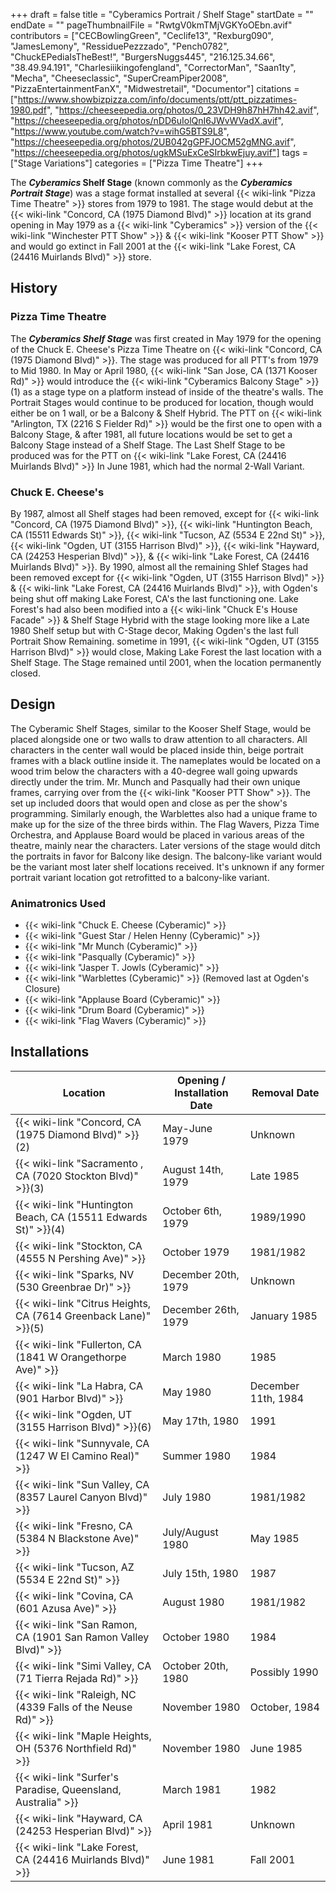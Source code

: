 +++
draft = false
title = "Cyberamics Portrait / Shelf Stage"
startDate = ""
endDate = ""
pageThumbnailFile = "RwtgV0kmTMjVGKYoOEbn.avif"
contributors = ["CECBowlingGreen", "Ceclife13", "Rexburg090", "JamesLemony", "RessiduePezzzado", "Pench0782", "ChuckEPediaIsTheBest!", "BurgersNuggs445", "216.125.34.66", "38.49.94.191", "Charlesiiikingofengland", "CorrectorMan", "Saan1ty", "Mecha", "Cheeseclassic", "SuperCreamPiper2008", "PizzaEntertainmentFanX", "Midwestretail", "Documentor"]
citations = ["https://www.showbizpizza.com/info/documents/ptt/ptt_pizzatimes-1980.pdf", "https://cheeseepedia.org/photos/0_23VDH9h87hH7hh42.avif", "https://cheeseepedia.org/photos/nDD6uIolQnI6JWvWVadX.avif", "https://www.youtube.com/watch?v=wihG5BTS9L8", "https://cheeseepedia.org/photos/2UB042gGPFJOCM52gMNG.avif", "https://cheeseepedia.org/photos/ugkMSuExCeSIrbkwEjuy.avif"]
tags = ["Stage Variations"]
categories = ["Pizza Time Theatre"]
+++

The ***Cyberamics* **Shelf Stage**** (known commonly as the ***Cyberamics Portrait Stage***) was a stage format installed at several {{< wiki-link "Pizza Time Theatre" >}} stores from 1979 to 1981. The stage would debut at the {{< wiki-link "Concord, CA (1975 Diamond Blvd)" >}} location at its grand opening in May 1979 as a {{< wiki-link "Cyberamics" >}} version of the {{< wiki-link "Winchester PTT Show" >}} &amp; {{< wiki-link "Kooser PTT Show" >}} and would go extinct in Fall 2001 at the {{< wiki-link "Lake Forest, CA (24416 Muirlands Blvd)" >}} store.

## History

### Pizza Time Theatre

The ***Cyberamics Shelf Stage*** was first created in May 1979 for the opening of the Chuck E. Cheese's Pizza Time Theatre on {{< wiki-link "Concord, CA (1975 Diamond Blvd)" >}}. The stage was produced for all PTT's from 1979 to Mid 1980. In May or April 1980, {{< wiki-link "San Jose, CA (1371 Kooser Rd)" >}} would introduce the {{< wiki-link "Cyberamics Balcony Stage" >}}(1) as a stage type on a platform instead of inside of the theatre's walls. The Portrait Stages would continue to be produced for location, though would either be on 1 wall, or be a Balcony &amp; Shelf Hybrid. The PTT on {{< wiki-link "Arlington, TX (2216 S Fielder Rd)" >}} would be the first one to open with a Balcony Stage, &amp; after 1981, all future locations would be set to get a Balcony Stage instead of a Shelf Stage. The Last Shelf Stage to be produced was for the PTT on {{< wiki-link "Lake Forest, CA (24416 Muirlands Blvd)" >}} In June 1981, which had the normal 2-Wall Variant.

### Chuck E. Cheese's

By 1987, almost all Shelf stages had been removed, except for {{< wiki-link "Concord, CA (1975 Diamond Blvd)" >}}, {{< wiki-link "Huntington Beach, CA (15511 Edwards St)" >}}, {{< wiki-link "Tucson, AZ (5534 E 22nd St)" >}}, {{< wiki-link "Ogden, UT (3155 Harrison Blvd)" >}}, {{< wiki-link "Hayward, CA (24253 Hesperian Blvd)" >}}, &amp; {{< wiki-link "Lake Forest, CA (24416 Muirlands Blvd)" >}}. By 1990, almost all the remaining Shlef Stages had been removed except for {{< wiki-link "Ogden, UT (3155 Harrison Blvd)" >}} &amp; {{< wiki-link "Lake Forest, CA (24416 Muirlands Blvd)" >}}, with Ogden's being shut off making Lake Forest, CA's the last functioning one. Lake Forest's had also been modified into a {{< wiki-link "Chuck E's House Facade" >}} &amp; Shelf Stage Hybrid with the stage looking more like a Late 1980 Shelf setup but with C-Stage decor, Making Ogden's the last full Portrait Show Remaining. sometime in 1991, {{< wiki-link "Ogden, UT (3155 Harrison Blvd)" >}} would close, Making Lake Forest the last location with a Shelf Stage. The Stage remained until 2001, when the location permanently closed.

## Design

The Cyberamic Shelf Stages, similar to the Kooser Shelf Stage, would be placed alongside one or two walls to draw attention to all characters. All characters in the center wall would be placed inside thin, beige portrait frames with a black outline inside it. The nameplates would be located on a wood trim below the characters with a 40-degree wall going upwards directly under the trim. Mr. Munch and Pasqually had their own unique frames, carrying over from the {{< wiki-link "Kooser PTT Show" >}}. The set up included doors that would open and close as per the show's programming. Similarly enough, the Warblettes also had a unique frame to make up for the size of the three birds within. The Flag Wavers, Pizza Time Orchestra, and Applause Board would be placed in various areas of the theatre, mainly near the characters. Later versions of the stage would ditch the portraits in favor for Balcony like design. The balcony-like variant would be the variant most later shelf locations received. It's unknown if any former portrait variant location got retrofitted to a balcony-like variant.

### Animatronics Used

- {{< wiki-link "Chuck E. Cheese (Cyberamic)" >}}
- {{< wiki-link "Guest Star / Helen Henny (Cyberamic)" >}}
- {{< wiki-link "Mr Munch (Cyberamic)" >}}
- {{< wiki-link "Pasqually (Cyberamic)" >}}
- {{< wiki-link "Jasper T. Jowls (Cyberamic)" >}}
- {{< wiki-link "Warblettes (Cyberamic)" >}} (Removed last at Ogden's Closure)
- {{< wiki-link "Applause Board (Cyberamic)" >}}
- {{< wiki-link "Drum Board (Cyberamic)" >}}
- {{< wiki-link "Flag Wavers (Cyberamic)" >}}

## Installations

| Location                                                              | Opening / Installation Date | Removal Date        |
|-----------------------------------------------------------------------|-----------------------------|---------------------|
| {{< wiki-link "Concord, CA (1975 Diamond Blvd)" >}}(2)          | May-June 1979               | Unknown             |
| {{< wiki-link "Sacramento , CA (7020 Stockton Blvd)" >}}(3)     | August 14th, 1979           | Late 1985           |
| {{< wiki-link "Huntington Beach, CA (15511 Edwards St)" >}}(4)  | October 6th, 1979           | 1989/1990           |
| {{< wiki-link "Stockton, CA (4555 N Pershing Ave)" >}}          | October 1979                | 1981/1982           |
| {{< wiki-link "Sparks, NV (530 Greenbrae Dr)" >}}               | December 20th, 1979         | Unknown             |
| {{< wiki-link "Citrus Heights, CA (7614 Greenback Lane)" >}}(5) | December 26th, 1979         | January 1985        |
| {{< wiki-link "Fullerton, CA (1841 W Orangethorpe Ave)" >}}     | March 1980                  | 1985                |
| {{< wiki-link "La Habra, CA (901 Harbor Blvd)" >}}              | May 1980                    | December 11th, 1984 |
| {{< wiki-link "Ogden, UT (3155 Harrison Blvd)" >}}(6)           | May 17th, 1980              | 1991                |
| {{< wiki-link "Sunnyvale, CA (1247 W El Camino Real)" >}}       | Summer 1980                 | 1984                |
| {{< wiki-link "Sun Valley, CA (8357 Laurel Canyon Blvd)" >}}    | July 1980                   | 1981/1982           |
| {{< wiki-link "Fresno, CA (5384 N Blackstone Ave)" >}}          | July/August 1980            | May 1985            |
| {{< wiki-link "Tucson, AZ (5534 E 22nd St)" >}}                 | July 15th, 1980             | 1987                |
| {{< wiki-link "Covina, CA (601 Azusa Ave)" >}}                  | August 1980                 | 1981/1982           |
| {{< wiki-link "San Ramon, CA (1901 San Ramon Valley Blvd)" >}}  | October 1980                | 1984                |
| {{< wiki-link "Simi Valley, CA (71 Tierra Rejada Rd)" >}}       | October 20th, 1980          | Possibly 1990       |
| {{< wiki-link "Raleigh, NC (4339 Falls of the Neuse Rd)" >}}    | November 1980               | October, 1984       |
| {{< wiki-link "Maple Heights, OH (5376 Northfield Rd)" >}}      | November 1980               | June 1985           |
| {{< wiki-link "Surfer's Paradise, Queensland, Australia" >}}    | March 1981                  | 1982                |
| {{< wiki-link "Hayward, CA (24253 Hesperian Blvd)" >}}          | April 1981                  | Unknown             |
| {{< wiki-link "Lake Forest, CA (24416 Muirlands Blvd)" >}}      | June 1981                   | Fall 2001           |